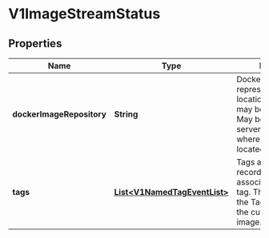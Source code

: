 
# V1ImageStreamStatus

## Properties
Name | Type | Description | Notes
------------ | ------------- | ------------- | -------------
**dockerImageRepository** | **String** | DockerImageRepository represents the effective location this stream may be accessed at. May be empty until the server determines where the repository is located | 
**tags** | [**List&lt;V1NamedTagEventList&gt;**](V1NamedTagEventList.md) | Tags are a historical record of images associated with each tag. The first entry in the TagEvent array is the currently tagged image. |  [optional]



